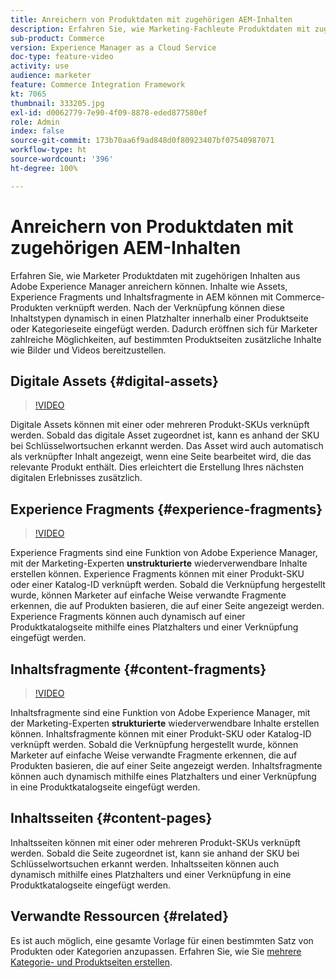 ```yaml
---
title: Anreichern von Produktdaten mit zugehörigen AEM-Inhalten
description: Erfahren Sie, wie Marketing-Fachleute Produktdaten mit zugehörigen Inhalten aus Adobe Experience Manager anreichern können, indem sie Marketing-Inhalte dynamisch zu Produktseiten hinzufügen. Dadurch eröffnen sich für Marketing-Fachleute zahlreiche Möglichkeiten, auf bestimmten Produktseiten zusätzliche Inhalte wie Bilder und Videos bereitzustellen.
sub-product: Commerce
version: Experience Manager as a Cloud Service
doc-type: feature-video
activity: use
audience: marketer
feature: Commerce Integration Framework
kt: 7065
thumbnail: 333205.jpg
exl-id: d0062779-7e90-4f09-8878-eded877580ef
role: Admin
index: false
source-git-commit: 173b70aa6f9ad848d0f80923407bf07540987071
workflow-type: ht
source-wordcount: '396'
ht-degree: 100%

---
```


# Anreichern von Produktdaten mit zugehörigen AEM-Inhalten

Erfahren Sie, wie Marketer Produktdaten mit zugehörigen Inhalten aus Adobe Experience Manager anreichern können. Inhalte wie Assets, Experience Fragments und Inhaltsfragmente in AEM können mit Commerce-Produkten verknüpft werden. Nach der Verknüpfung können diese Inhaltstypen dynamisch in einen Platzhalter innerhalb einer Produktseite oder Kategorieseite eingefügt werden. Dadurch eröffnen sich für Marketer zahlreiche Möglichkeiten, auf bestimmten Produktseiten zusätzliche Inhalte wie Bilder und Videos bereitzustellen.

## Digitale Assets {#digital-assets}

>[!VIDEO](https://video.tv.adobe.com/v/3447318/?quality=12&learn=on&captions=ger)

Digitale Assets können mit einer oder mehreren Produkt-SKUs verknüpft werden. Sobald das digitale Asset zugeordnet ist, kann es anhand der SKU bei Schlüsselwortsuchen erkannt werden. Das Asset wird auch automatisch als verknüpfter Inhalt angezeigt, wenn eine Seite bearbeitet wird, die das relevante Produkt enthält. Dies erleichtert die Erstellung Ihres nächsten digitalen Erlebnisses zusätzlich.

## Experience Fragments {#experience-fragments}

>[!VIDEO](https://video.tv.adobe.com/v/343378/?quality=12&learn=on&captions=ger)

Experience Fragments sind eine Funktion von Adobe Experience Manager, mit der Marketing-Experten **unstrukturierte** wiederverwendbare Inhalte erstellen können. Experience Fragments können mit einer Produkt-SKU oder einer Katalog-ID verknüpft werden. Sobald die Verknüpfung hergestellt wurde, können Marketer auf einfache Weise verwandte Fragmente erkennen, die auf Produkten basieren, die auf einer Seite angezeigt werden. Experience Fragments können auch dynamisch auf einer Produktkatalogseite mithilfe eines Platzhalters und einer Verknüpfung eingefügt werden.

## Inhaltsfragmente {#content-fragments}

>[!VIDEO](https://video.tv.adobe.com/v/343381/?quality=12&learn=on&captions=ger)

Inhaltsfragmente sind eine Funktion von Adobe Experience Manager, mit der Marketing-Experten **strukturierte** wiederverwendbare Inhalte erstellen können. Inhaltsfragmente können mit einer Produkt-SKU oder Katalog-ID verknüpft werden. Sobald die Verknüpfung hergestellt wurde, können Marketer auf einfache Weise verwandte Fragmente erkennen, die auf Produkten basieren, die auf einer Seite angezeigt werden. Inhaltsfragmente können auch dynamisch mithilfe eines Platzhalters und einer Verknüpfung in eine Produktkatalogseite eingefügt werden.

## Inhaltsseiten {#content-pages}

Inhaltsseiten können mit einer oder mehreren Produkt-SKUs verknüpft werden. Sobald die Seite zugeordnet ist, kann sie anhand der SKU bei Schlüsselwortsuchen erkannt werden. Inhaltsseiten können auch dynamisch mithilfe eines Platzhalters und einer Verknüpfung in eine Produktkatalogseite eingefügt werden.


## Verwandte Ressourcen {#related}

Es ist auch möglich, eine gesamte Vorlage für einen bestimmten Satz von Produkten oder Kategorien anzupassen. Erfahren Sie, wie Sie [mehrere Kategorie- und Produktseiten erstellen](./multi-template-usage.md).
